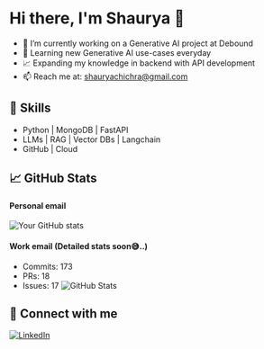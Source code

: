 # Hi there, I'm Shaurya 👋
- 🔭 I’m currently working on a Generative AI project at Debound
- 🌱 Learning new Generative AI use-cases everyday
- 📈 Expanding my knowledge in backend with API development
- 📫 Reach me at: shauryachichra@gmail.com

## 🚀 Skills
- Python | MongoDB | FastAPI
- LLMs | RAG | Vector DBs | Langchain
- GitHub | Cloud

## 📈 GitHub Stats
#### Personal email
![Your GitHub stats](https://github-readme-stats.vercel.app/api?username=shauryachichra5&show_icons=true&theme=dark&count_private=true)

#### Work email (Detailed stats soon😅..)
- Commits: 173 
- PRs: 18
- Issues: 17
![GitHub Stats](https://github-readme-stats-shaurya-chichras-projects.vercel.app/api?username=shauryachichra5&show_icons=true&theme=dark&count_private=true)

## 🔗 Connect with me
[![LinkedIn](https://img.shields.io/badge/LinkedIn-blue?logo=linkedin)](https://linkedin.com/in/YOUR_LINK)
